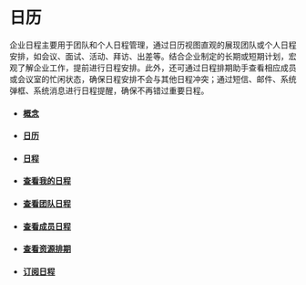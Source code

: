 # 日历

企业日程主要用于团队和个人日程管理，通过日历视图直观的展现团队或个人日程安排，如会议、面试、活动、拜访、出差等。结合企业制定的长期或短期计划，宏观了解企业工作，提前进行日程安排。此外，还可通过日程排期助手查看相应成员或会议室的忙闲状态，确保日程安排不会与其他日程冲突；通过短信、邮件、系统弹框、系统消息进行日程提醒，确保不再错过重要日程。

* #### [概念](/guide/yong-hu-shou-ce/xiang-mu/gai-nian.md)
* #### [日历](/guide/yong-hu-shou-ce/xiang-mu/ri-li.md)
* #### [日程](/guide/yong-hu-shou-ce/xiang-mu/ri-cheng.md)
* #### [查看我的日程](/guide/yong-hu-shou-ce/xiang-mu/cha-kan-wo-de-ri-cheng.md)
* #### [查看团队日程](/guide/yong-hu-shou-ce/xiang-mu/cha-kan-tuan-dui-ri-cheng.md)
* #### [查看成员日程](/guide/yong-hu-shou-ce/xiang-mu/cha-kan-cheng-yuan-ri-cheng.md)
* #### [查看资源排期](/guide/yong-hu-shou-ce/xiang-mu/cha-kan-zi-yuan-pai-qi.md)
* #### [订阅日程](/guide/yong-hu-shou-ce/xiang-mu/ding-yue-ri-cheng.md)



